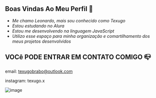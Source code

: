 ## Boas Vindas Ao Meu Perfil 👋
- *Me chamo Leonardo, mais sou conhecido como Texugo*
- *Estou estudando no Alura*
- *Estou me desenvolvendo na linguagem JavaScript*
- *Utilizo esse espaço para minha organização e comartilhamento dos meus projetos desenvolvidos*

## VOCê PODE ENTRAR EM CONTATO COMIGO 📪

email: texugobrabo@outlook.com

instagram: texugo.x

![image](https://github.com/user-attachments/assets/dc6ce712-25e7-44bc-a860-0fe7030758a3)
![]()
